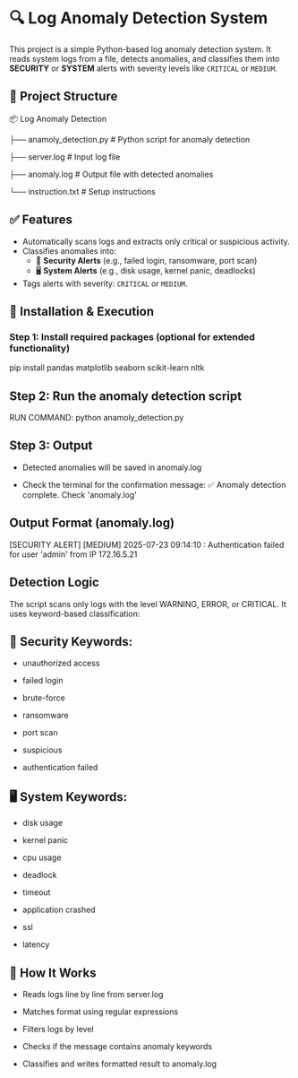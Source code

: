 # 🔍 Log Anomaly Detection System

This project is a simple Python-based log anomaly detection system. It reads system logs from a file, detects anomalies, and classifies them into **SECURITY** or **SYSTEM** alerts with severity levels like `CRITICAL` or `MEDIUM`.

## 📁 Project Structure

📦 Log Anomaly Detection

├── anamoly_detection.py # Python script for anomaly detection

├── server.log # Input log file

├── anomaly.log # Output file with detected anomalies

└── instruction.txt # Setup instructions 


## ✅ Features

- Automatically scans logs and extracts only critical or suspicious activity.
- Classifies anomalies into:
  - 🔐 **Security Alerts** (e.g., failed login, ransomware, port scan)
  - 🖥️ **System Alerts** (e.g., disk usage, kernel panic, deadlocks)
- Tags alerts with severity: `CRITICAL` or `MEDIUM`.

## 🔧 Installation & Execution
### Step 1: Install required packages (optional for extended functionality)

pip install pandas matplotlib seaborn scikit-learn nltk

## Step 2: Run the anomaly detection script
RUN COMMAND: python anamoly_detection.py

## Step 3: Output
* Detected anomalies will be saved in anomaly.log

* Check the terminal for the confirmation message:
✅ Anomaly detection complete. Check 'anomaly.log'

## Output Format (anomaly.log)
[SECURITY ALERT] [MEDIUM] 2025-07-23 09:14:10 : Authentication failed for user 'admin' from IP 172.16.5.21

## Detection Logic
The script scans only logs with the level WARNING, ERROR, or CRITICAL. It uses keyword-based classification:

## 🔐 Security Keywords:
* unauthorized access

* failed login

* brute-force

* ransomware

* port scan

* suspicious

* authentication failed

## 🖥️ System Keywords:

* disk usage

* kernel panic

* cpu usage

* deadlock

* timeout

* application crashed

* ssl

* latency

## 🧠 How It Works

* Reads logs line by line from server.log

* Matches format using regular expressions

* Filters logs by level

* Checks if the message contains anomaly keywords

* Classifies and writes formatted result to anomaly.log
